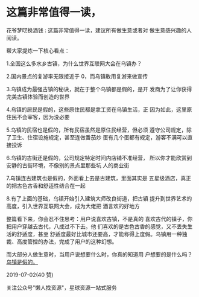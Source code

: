 # 这篇非常值得一读，

花爷梦呓换酒钱 : 这篇非常值得一读，建议所有做生意或者对 做生意感兴趣的人阅读。

帮大家提炼一下核心看点：

1.全国这么多水乡古镇，为什么世界互联网大会在乌镇办？

2.国内景点的复游率无限接近于 0，而乌镇敢用复游来做宣传

3.乌镇成为最强古镇的秘诀，就在于整个乌镇都是假的，是开 发商为了让你获得完美古镇体验而创造的世界

4.乌镇的居民是假的，这些原住民都是拿工资在乌镇生活，正 因为如此，这里原住民不会宰客，因为没必要

5.乌镇的民宿也是假的，所有民宿虽然是原住民经营，但必须 遵守公司规定，除了卫生、住宿设施规定，甚至连做番茄炒 蛋有几个蛋都有规定，游客不满可以直接投诉

6.乌镇的古街还是假的，公司规定特定时间内店铺不准经营， 所以你才能欣赏到安静的古街环境，不像别的景点里那些坑 人的商业街

7.乌镇连古建筑也是假的，外面看上去是古建筑，里面其实是 五星级酒店，真正的把古色古香和舒适性结合在一起

8.有了上面的基础，乌镇开始引入建筑大师改良街道，把古镇 提升到世界艺术的高度，引入世界互联网大会，成为大佬把 酒言欢的好地方

整篇看下来，你会忍不住思考：用户说喜欢古镇，不是真的 喜欢古代的镇子，你把用户穿越去古代，八成过不下去。他 们喜欢的是古色古香的感觉，又不丢失生活的舒适度，甚至 舒适度最好比城市还要高，才能称得上度假。乌镇用一种独 裁、高度管控的办法，完成了用户的这种幻想。

而大部分人做生意时，当用户说想要什么时，你真的知道用 户想要的是什么吗？[乌镇是假的。](https://mp.weixin.qq.com/s/q-H4GcKm4btLScwTQoyiYQ)

2019-07-02(40 赞)

关注公众号"懒人找资源"，星球资源一站式服务